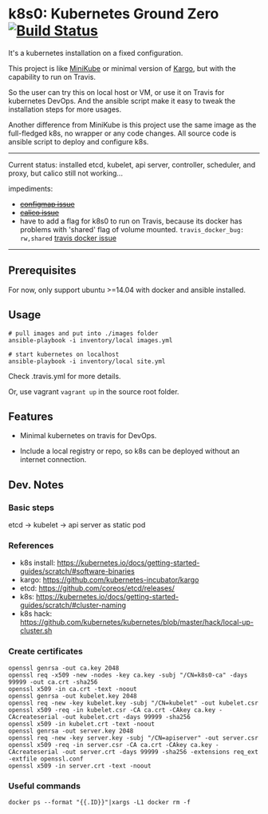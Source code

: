 # k8s0: Kubernetes Ground Zero [![Build Status](https://travis-ci.org/reachlin/k8s0.svg)][travis]

It's a kubernetes installation on a fixed configuration.

This project is like [MiniKube](https://kubernetes.io/docs/getting-started-guides/minikube/) or minimal version of [Kargo](https://github.com/kubernetes-incubator/kargo), but with the capability to run on Travis. 

So the user can try this on local host or VM, or use it on Travis for kubernetes DevOps. And the ansible script make it easy to tweak the installation steps for more usages.

Another difference from MiniKube is this project use the same image as the full-fledged k8s, no wrapper or any code changes. All source code is ansible script to deploy and configure k8s.

**********************

Current status: installed etcd, kubelet, api server, controller, scheduler, and proxy, but calico still not working...

impediments:
* ~~[configmap issue](https://github.com/kubernetes/kubernetes/issues/46768)~~
* ~~[calico issue](https://github.com/projectcalico/calico/issues/825)~~
* have to add a flag for k8s0 to run on Travis, because its docker has problems with 'shared' flag of volume mounted. `travis_docker_bug: rw,shared` [travis docker issue](https://github.com/travis-ci/worker/issues/329)

**********************

## Prerequisites

For now, only support ubuntu >=14.04 with docker and ansible installed.

## Usage

```
# pull images and put into ./images folder
ansible-playbook -i inventory/local images.yml

# start kubernetes on localhost
ansible-playbook -i inventory/local site.yml
```

Check .travis.yml for more details.

Or, use vagrant `vagrant up` in the source root folder.

## Features

* Minimal kubernetes on travis for DevOps.

* Include a local registry or repo, so k8s can be deployed without an internet connection.

## Dev. Notes

### Basic steps

etcd -> kubelet -> api server as static pod

### References

* k8s install: https://kubernetes.io/docs/getting-started-guides/scratch/#software-binaries
* kargo: https://github.com/kubernetes-incubator/kargo
* etcd: https://github.com/coreos/etcd/releases/
* k8s: https://kubernetes.io/docs/getting-started-guides/scratch/#cluster-naming
* k8s hack: https://github.com/kubernetes/kubernetes/blob/master/hack/local-up-cluster.sh

### Create certificates

```
openssl genrsa -out ca.key 2048
openssl req -x509 -new -nodes -key ca.key -subj "/CN=k8s0-ca" -days 99999 -out ca.crt -sha256
openssl x509 -in ca.crt -text -noout
openssl genrsa -out kubelet.key 2048
openssl req -new -key kubelet.key -subj "/CN=kubelet" -out kubelet.csr
openssl x509 -req -in kubelet.csr -CA ca.crt -CAkey ca.key -CAcreateserial -out kubelet.crt -days 99999 -sha256
openssl x509 -in kubelet.crt -text -noout
openssl genrsa -out server.key 2048
openssl req -new -key server.key -subj "/CN=apiserver" -out server.csr
openssl x509 -req -in server.csr -CA ca.crt -CAkey ca.key -CAcreateserial -out server.crt -days 99999 -sha256 -extensions req_ext -extfile openssl.conf
openssl x509 -in server.crt -text -noout
```

### Useful commands

```
docker ps --format "{{.ID}}"|xargs -L1 docker rm -f
```

[travis]: https://travis-ci.org/reachlin/k8s0
